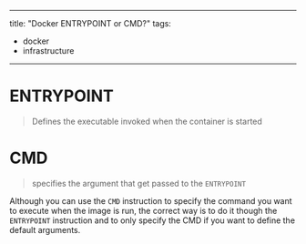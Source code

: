 
---
title: "Docker ENTRYPOINT or CMD?"
tags:
  - docker
  - infrastructure
---

# ENTRYPOINT
> Defines the executable invoked when the container is started

# CMD
> specifies the argument that get passed to the `ENTRYPOINT`

Although you can use the `CMD` instruction to specify the command you want to execute when the image is run,
the correct way is to do it though the `ENTRYPOINT` instruction and to only specify the CMD if you want to define the default arguments.